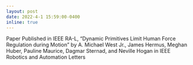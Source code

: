 ```yaml
---
layout: post
date: 2022-4-1 15:59:00-0400
inline: true
---
```


Paper Published in IEEE RA-L, “Dynamic Primitives Limit Human Force Regulation during Motion” by A. Michael West Jr., James Hermus, Meghan Huber, Pauline Maurice, Dagmar Sternad, and Neville Hogan in  IEEE Robotics and Automation Letters

